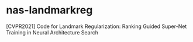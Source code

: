 # nas-landmarkreg
[CVPR2021] Code for Landmark Regularization: Ranking Guided Super-Net Training in Neural Architecture Search
